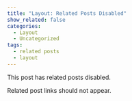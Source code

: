 ```yaml
---
title: "Layout: Related Posts Disabled"
show_related: false
categories:
  - Layout
  - Uncategorized
tags:
  - related posts
  - layout
---
```


This post has related posts disabled.

Related post links should not appear.